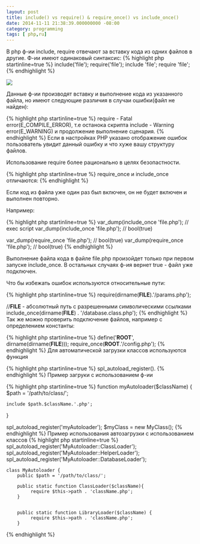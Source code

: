 ```yaml
---
layout: post
title: include() vs require() & require_once() vs include_once()
date: 2014-11-11 21:38:39.000000000 -08:00
category: programming
tags: [ php,ru]
---
```

В php ф-ии include, require отвечают за вставку кода из одних файлов в другие. Ф-ии имеют одинаковый синтаксис:
{% highlight php startinline=true %}
include('file');
require('file');
include 'file';
require 'file';
{% endhighlight %}

![](../../../../assets/img/posts/2014/11/include.png)

Данные ф-ии производят вставку и выполнение кода из указанного файла, но имеют следующие различия в случаи ошибки(файл не найден):

{% highlight php startinline=true %}
require - Fatal error(E_COMPILE_ERROR), т.е останока скрипта
include - Warning error(E_WARNING) и продолжение выполнение сценария.
{% endhighlight %}
Если в настройках PHP указано отображение ошибок пользователь увидит данный ошибку и что хуже вашу структуру файлов.

Использование require более рационально в целях безопастности.

{% highlight php startinline=true %}
require_once и include_once отличаются:
{% endhighlight %}

Если код из файла уже один раз был включен, он не будет включен и выполнен повторно.

Например:

{% highlight php startinline=true %}
var_dump(include_once 'file.php'); // exec script
var_dump(include_once 'file.php'); // bool(true)

var_dump(require_once 'file.php'); // bool(true)
var_dump(require_once 'file.php'); // bool(true)
{% endhighlight %}

Выполнение файла кода в файле file.php произойдет только при первом запуске include_once. В остальных случаях ф-ия вернет true - файл уже подключен.

Что бы избежать ошибок используются относительные пути:

{% highlight php startinline=true %}
require(dirname(__FILE__).'/params.php');

//__FILE__ - абсолютный путь с разрешенными символическими ссылками
include_once(dirname(__FILE__) . '/database.class.php');
{% endhighlight %}
Так же можно проверить подключение файлов, например с определением константы:

{% highlight php startinline=true %}
define('__ROOT__', dirname(dirname(__FILE__))); 
require_once(__ROOT__.'/config.php'); 
{% endhighlight %}
Для автоматической загрузки классов используются функция

{% highlight php startinline=true %}
spl_autoload_register().
{% endhighlight %}
Пример загруки с использованием ф-ии

{% highlight php startinline=true %}
function myAutoloader($className) {
    $path = '/path/to/class/';

    include $path.$className.'.php';
}

spl_autoload_register('myAutoloader');
$myClass = new MyClass();
{% endhighlight %}
Пример использования автозагрузки с использованием классов
{% highlight php startinline=true %}
spl_autoload_register('MyAutoloader::ClassLoader');
spl_autoload_register('MyAutoloader::HelperLoader');
spl_autoload_register('MyAutoloader::DatabaseLoader');
	
	class MyAutoloader {
		public $path = '/path/to/class/';

	    public static function ClassLoader($className){
	         require $this->path . 'className.php';
	    }
	
	
	    public static function LibraryLoader($className) {
	         require $this->path . 'className.php';
	    }
{% endhighlight %}